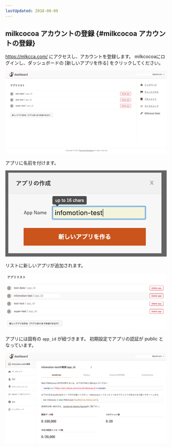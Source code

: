 ```yaml
---
lastUpdated: 2018-08-09
---
```


## milkcocoa アカウントの登録 {#milkcocoa アカウントの登録}

https://mlkcca.com/ にアクセスし、アカウントを登録します。
milkcocoaにログインし、ダッシュボードの [新しいアプリを作る] をクリックしてください。

![Setup-appList](./../../../../img/InfoMotion/DataSource/Milkcocoa-v2/Setup-appList.png)


アプリに名前を付けます。

![Setup-nameApp](./../../../../img/InfoMotion/DataSource/Milkcocoa-v2/Setup-nameApp.png)


リストに新しいアプリが追加されます。

![Setup-newAppList](./../../../../img/InfoMotion/DataSource/Milkcocoa-v2/Setup-newAppList.png)


アプリには固有の `app_id` が紐づきます。
初期設定でアプリの認証が public となっています。

![Setup-appDashboard](./../../../../img/InfoMotion/DataSource/Milkcocoa-v2/Setup-appDashboard.png)
